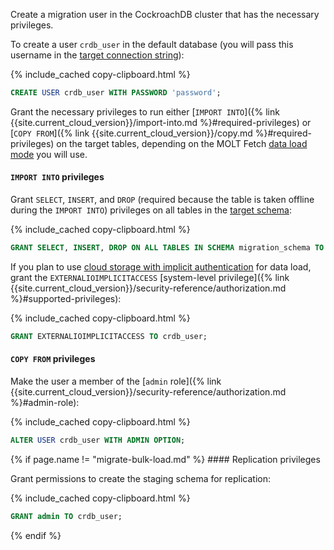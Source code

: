 Create a migration user in the CockroachDB cluster that has the necessary privileges.

To create a user `crdb_user` in the default database (you will pass this username in the [target connection string](#target-connection-string)):

{% include_cached copy-clipboard.html %}
~~~ sql
CREATE USER crdb_user WITH PASSWORD 'password';
~~~

Grant the necessary privileges to run either [`IMPORT INTO`]({% link {{site.current_cloud_version}}/import-into.md %}#required-privileges) or [`COPY FROM`]({% link {{site.current_cloud_version}}/copy.md %}#required-privileges) on the target tables, depending on the MOLT Fetch [data load mode](#data-load-mode) you will use.

#### `IMPORT INTO` privileges

Grant `SELECT`, `INSERT`, and `DROP` (required because the table is taken offline during the `IMPORT INTO`) privileges on all tables in the [target schema](#create-the-target-schema):

{% include_cached copy-clipboard.html %}
~~~ sql
GRANT SELECT, INSERT, DROP ON ALL TABLES IN SCHEMA migration_schema TO crdb_user;
~~~

If you plan to use [cloud storage with implicit authentication](#cloud-storage-authentication) for data load, grant the `EXTERNALIOIMPLICITACCESS` [system-level privilege]({% link {{site.current_cloud_version}}/security-reference/authorization.md %}#supported-privileges):

{% include_cached copy-clipboard.html %}
~~~ sql
GRANT EXTERNALIOIMPLICITACCESS TO crdb_user;
~~~

#### `COPY FROM` privileges

Make the user a member of the [`admin` role]({% link {{site.current_cloud_version}}/security-reference/authorization.md %}#admin-role):

{% include_cached copy-clipboard.html %}
~~~ sql
ALTER USER crdb_user WITH ADMIN OPTION;
~~~

<section class="filter-content" markdown="1" data-scope="oracle">
{% if page.name != "migrate-bulk-load.md" %}
#### Replication privileges

Grant permissions to create the staging schema for replication:

{% include_cached copy-clipboard.html %}
~~~ sql
GRANT admin TO crdb_user;
~~~
{% endif %}
</section>

